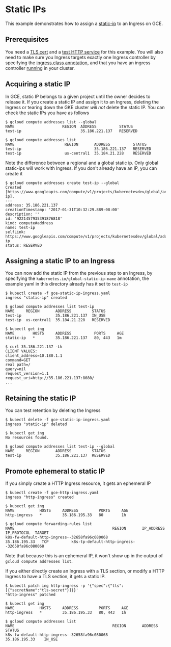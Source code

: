 # Static IPs

This example demonstrates how to assign a [static-ip](https://cloud.google.com/compute/docs/configure-instance-ip-addresses#reserve_new_static) to an Ingress on GCE.

## Prerequisites

You need a [TLS cert](/examples/PREREQUISITES.md#tls-certificates) and a [test HTTP service](/examples/PREREQUISITES.md#test-http-service) for this example.
You will also need to make sure you Ingress targets exactly one Ingress
controller by specifying the [ingress.class annotation](/examples/PREREQUISITES.md#ingress-class),
and that you have an ingress controller [running](/examples/deployment) in your cluster.

## Acquiring a static IP

In GCE, static IP belongs to a given project until the owner decides to release
it. If you create a static IP and assign it to an Ingress, deleting the Ingress
or tearing down the GKE cluster *will not* delete the static IP. You can check
the static IPs you have as follows

```console
$ gcloud compute addresses list --global
NAME                     REGION  ADDRESS          STATUS
test-ip                          35.186.221.137   RESERVED

$ gcloud compute addresses list
NAME                      REGION       ADDRESS          STATUS
test-ip                                35.186.221.137   RESERVED
test-ip                   us-central1  35.184.21.228    RESERVED
```

Note the difference between a regional and a global static ip. Only global
static-ips will work with Ingress. If you don't already have an IP, you can
create it

```console
$ gcloud compute addresses create test-ip --global
Created [https://www.googleapis.com/compute/v1/projects/kubernetesdev/global/addresses/test-ip].
---
address: 35.186.221.137
creationTimestamp: '2017-01-31T10:32:29.889-08:00'
description: ''
id: '9221457935391876818'
kind: compute#address
name: test-ip
selfLink: https://www.googleapis.com/compute/v1/projects/kubernetesdev/global/addresses/test-ip
status: RESERVED
```

## Assigning a static IP to an Ingress

You can now add the static IP from the previous step to an Ingress,
by specifying the `kubernetes.io/global-static-ip-name` annotation,
the example yaml in this directory already has it set to `test-ip`

```console
$ kubectl create -f gce-static-ip-ingress.yaml
ingress "static-ip" created

$ gcloud compute addresses list test-ip
NAME     REGION       ADDRESS         STATUS
test-ip               35.186.221.137  IN_USE
test-ip  us-central1  35.184.21.228   RESERVED

$ kubectl get ing
NAME        HOSTS     ADDRESS          PORTS     AGE
static-ip   *         35.186.221.137   80, 443   1m

$ curl 35.186.221.137 -Lk
CLIENT VALUES:
client_address=10.180.1.1
command=GET
real path=/
query=nil
request_version=1.1
request_uri=http://35.186.221.137:8080/
...
```

## Retaining the static IP

You can test retention by deleting the Ingress

```console
$ kubectl delete -f gce-static-ip-ingress.yaml
ingress "static-ip" deleted

$ kubectl get ing
No resources found.

$ gcloud compute addresses list test-ip --global
NAME     REGION       ADDRESS         STATUS
test-ip               35.186.221.137  RESERVED
```

## Promote ephemeral to static IP

If you simply create a HTTP Ingress resource, it gets an ephemeral IP

```console
$ kubectl create -f gce-http-ingress.yaml
ingress "http-ingress" created

$ kubectl get ing
NAME           HOSTS     ADDRESS         PORTS     AGE
http-ingress   *         35.186.195.33   80        1h

$ gcloud compute forwarding-rules list
NAME                                           REGION       IP_ADDRESS      IP_PROTOCOL  TARGET
k8s-fw-default-http-ingress--32658fa96c080068               35.186.195.33   TCP          k8s-tp-default-http-ingress--32658fa96c080068
```

Note that because this is an ephemeral IP, it won't show up in the output of
`gcloud compute addresses list`.

If you either directly create an Ingress with a TLS section, or modify a HTTP
Ingress to have a TLS section, it gets a static IP.

```console
$ kubectl patch ing http-ingress -p '{"spec":{"tls":[{"secretName":"tls-secret"}]}}'
"http-ingress" patched

$ kubectl get ing
NAME           HOSTS     ADDRESS         PORTS     AGE
http-ingress   *         35.186.195.33   80, 443   1h

$ gcloud compute addresses list
NAME                                           REGION       ADDRESS          STATUS
k8s-fw-default-http-ingress--32658fa96c080068               35.186.195.33    IN_USE
```

